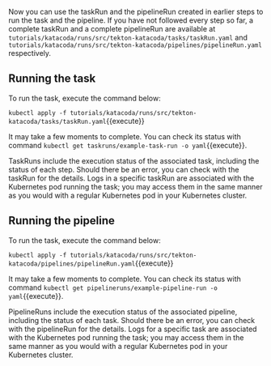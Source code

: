 Now you can use the taskRun and the pipelineRun created in earlier steps to
run the task and the pipeline. If you have not followed every step so far,
a complete taskRun and a complete pipelineRun are available at
`tutorials/katacoda/runs/src/tekton-katacoda/tasks/taskRun.yaml` and
`tutorials/katacoda/runs/src/tekton-katacoda/pipelines/pipelineRun.yaml`
respectively.

## Running the task

To run the task, execute the command below:

`kubectl apply -f tutorials/katacoda/runs/src/tekton-katacoda/tasks/taskRun.yaml`{{execute}}

It may take a few moments to complete. You can check its status with command
`kubectl get taskruns/example-task-run -o yaml`{{execute}}.

TaskRuns include the execution status of the associated task, including the
status of each step. Should there be an error, you can check with the taskRun
for the details. Logs in a specific taskRun are associated with the Kubernetes
pod running the task; you may access them in the same manner as you would
with a regular Kubernetes pod in your Kubernetes cluster.

## Running the pipeline

To run the task, execute the command below:

`kubectl apply -f tutorials/katacoda/runs/src/tekton-katacoda/pipelines/pipelineRun.yaml`{{execute}}

It may take a few moments to complete. You can check its status with command
`kubectl get pipelineruns/example-pipeline-run -o yaml`{{execute}}.

PipelineRuns include the execution status of the associated pipeline, including the
status of each task. Should there be an error, you can check with the pipelineRun
for the details. Logs for a specific task are associated with the Kubernetes
pod running the task; you may access them in the same manner as you would
with a regular Kubernetes pod in your Kubernetes cluster.
